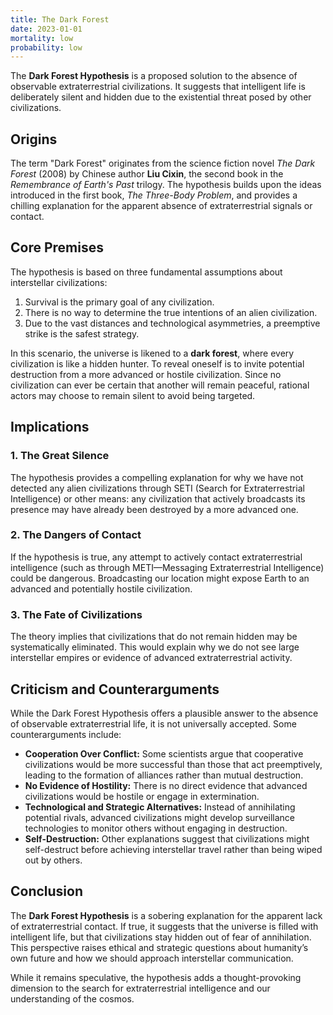 ```yaml
---
title: The Dark Forest
date: 2023-01-01
mortality: low
probability: low
---
```


The **Dark Forest Hypothesis** is a proposed solution to the absence of observable extraterrestrial civilizations. It suggests that intelligent life is deliberately silent and hidden due to the existential threat posed by other civilizations.

## Origins

The term "Dark Forest" originates from the science fiction novel _The Dark Forest_ (2008) by Chinese author **Liu Cixin**, the second book in the _Remembrance of Earth's Past_ trilogy. The hypothesis builds upon the ideas introduced in the first book, _The Three-Body Problem_, and provides a chilling explanation for the apparent absence of extraterrestrial signals or contact.

## Core Premises

The hypothesis is based on three fundamental assumptions about interstellar civilizations:

1. Survival is the primary goal of any civilization.
2. There is no way to determine the true intentions of an alien civilization.
3. Due to the vast distances and technological asymmetries, a preemptive strike is the safest strategy.

In this scenario, the universe is likened to a **dark forest**, where every civilization is like a hidden hunter. To reveal oneself is to invite potential destruction from a more advanced or hostile civilization. Since no civilization can ever be certain that another will remain peaceful, rational actors may choose to remain silent to avoid being targeted.

## Implications

### 1. **The Great Silence**

The hypothesis provides a compelling explanation for why we have not detected any alien civilizations through SETI (Search for Extraterrestrial Intelligence) or other means: any civilization that actively broadcasts its presence may have already been destroyed by a more advanced one.

### 2. **The Dangers of Contact**

If the hypothesis is true, any attempt to actively contact extraterrestrial intelligence (such as through METI—Messaging Extraterrestrial Intelligence) could be dangerous. Broadcasting our location might expose Earth to an advanced and potentially hostile civilization.

### 3. **The Fate of Civilizations**

The theory implies that civilizations that do not remain hidden may be systematically eliminated. This would explain why we do not see large interstellar empires or evidence of advanced extraterrestrial activity.

## Criticism and Counterarguments

While the Dark Forest Hypothesis offers a plausible answer to the absence of observable extraterrestrial life, it is not universally accepted. Some counterarguments include:

- **Cooperation Over Conflict:** Some scientists argue that cooperative civilizations would be more successful than those that act preemptively, leading to the formation of alliances rather than mutual destruction.
- **No Evidence of Hostility:** There is no direct evidence that advanced civilizations would be hostile or engage in extermination.
- **Technological and Strategic Alternatives:** Instead of annihilating potential rivals, advanced civilizations might develop surveillance technologies to monitor others without engaging in destruction.
- **Self-Destruction:** Other explanations suggest that civilizations might self-destruct before achieving interstellar travel rather than being wiped out by others.

## Conclusion

The **Dark Forest Hypothesis** is a sobering explanation for the apparent lack of extraterrestrial contact. If true, it suggests that the universe is filled with intelligent life, but that civilizations stay hidden out of fear of annihilation. This perspective raises ethical and strategic questions about humanity’s own future and how we should approach interstellar communication.

While it remains speculative, the hypothesis adds a thought-provoking dimension to the search for extraterrestrial intelligence and our understanding of the cosmos.
